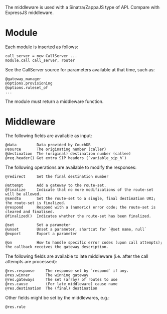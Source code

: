 The middleware is used with a Sinatra/ZappaJS type of API. Compare with ExpressJS middleware.

Module
======

Each module is inserted as follows:

    call_server = new CallServer ...
    module.call call_server, router

See the CallServer source for parameters available at that time, such as:

    @gateway_manager
    @options.provisioning
    @options.ruleset_of
    ...

The module must return a middleware function.

Middleware
==========

The following fields are available as input:

    @data         Data provided by CouchDB
    @source       The originating number (caller)
    @destination  The (original) destination number (callee)
    @req.header() Get extra SIP headers (`variable_sip_h`)

The following operations are available to modify the responses:

    @redirect     Set the final destination number

    @attempt      Add a gateway to the route-set.
    @finalize     Indicate that no more modifications of the route-set will be allowed.
    @sendto       Set the route-set to a single, final destination URI; the route-set is finalized.
    @respond      Respond with a (numeric) error code; the route-set is cleared and finalised.
    @finalized()  Indicates whether the route-set has been finalized.

    @set          Set a parameter
    @unset        Unset a parameter, shortcut for `@set name, null`
    @export       Export a parameter

    @on           How to handle specific error codes (upon call attempts); the callback receives the gateway description.

The following fields are available to late middleware (i.e. after the call attempts are processed):

    @res.response     The response set by `respond` if any.
    @res.winner       The winning gateway
    @res.gateways     The set (array) of routes to use
    @res.cause        (For late middleware) cause name
    @res.destination  The (final) destination

Other fields might be set by the middlewares, e.g.:

    @res.rule
